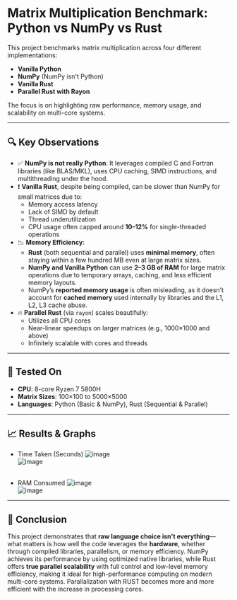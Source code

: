 # Matrix Multiplication Benchmark: Python vs NumPy vs Rust

This project benchmarks matrix multiplication across four different implementations:
- **Vanilla Python**
- **NumPy** (NumPy isn't Python)
- **Vanilla Rust**
- **Parallel Rust with Rayon**

The focus is on highlighting raw performance, memory usage, and scalability on multi-core systems.

---

## 🔍 Key Observations

- ✅ **NumPy is not really Python**: It leverages compiled C and Fortran libraries (like BLAS/MKL), uses CPU caching, SIMD instructions, and multithreading under the hood.
- ❗ **Vanilla Rust**, despite being compiled, can be slower than NumPy for small matrices due to:
  - Memory access latency
  - Lack of SIMD by default
  - Thread underutilization
  - CPU usage often capped around **10–12%** for single-threaded operations
- 📉 **Memory Efficiency**:
  - **Rust** (both sequential and parallel) uses **minimal memory**, often staying within a few hundred MB even at large matrix sizes.
  - **NumPy and Vanilla Python** can use **2–3 GB of RAM** for large matrix operations due to temporary arrays, caching, and less efficient memory layouts.
  - NumPy’s **reported memory usage** is often misleading, as it doesn’t account for **cached memory** used internally by libraries and the L1, L2, L3 cache abuse.
- 🔥 **Parallel Rust** (via `rayon`) scales beautifully:
  - Utilizes all CPU cores
  - Near-linear speedups on larger matrices (e.g., 1000×1000 and above)
  - Infinitely scalable with cores and threads

---

## 🧪 Tested On

- **CPU**: 8-core Ryzen 7 5800H
- **Matrix Sizes**: 100×100 to 5000×5000
- **Languages**: Python (Basic & NumPy), Rust (Sequential & Parallel)

---

## 📈 Results & Graphs

- Time Taken (Seconds)
  ![image](https://github.com/user-attachments/assets/d8a9005c-4d5d-4062-88de-ab563e7f10a6)<br>
  ![image](https://github.com/user-attachments/assets/24f77949-664b-4f31-bde6-d50aa431bcc4)<br><br>

- RAM Consumed
  ![image](https://github.com/user-attachments/assets/5d54b418-1ea3-457b-a541-a1ce3f7a4152)<br>
  ![image](https://github.com/user-attachments/assets/162c2670-87d6-4b9f-95b5-a737a41d1a45)

---

## 🧠 Conclusion

This project demonstrates that **raw language choice isn't everything**—what matters is how well the code leverages the **hardware**, whether through compiled libraries, parallelism, or memory efficiency. NumPy achieves its performance by using optimized native libraries, while Rust offers **true parallel scalability** with full control and low-level memory efficiency, making it ideal for high-performance computing on modern multi-core systems. Parallalization with RUST becomes more and more efficient with the increase in processing cores.
